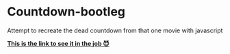 # Countdown-bootleg
Attempt to recreate the dead countdown from that one movie with javascript

[**This is the link to see it in the job 😈**](https://pandadiestro.github.io/Countdown-bootleg/Code%20n%20stuff/)
